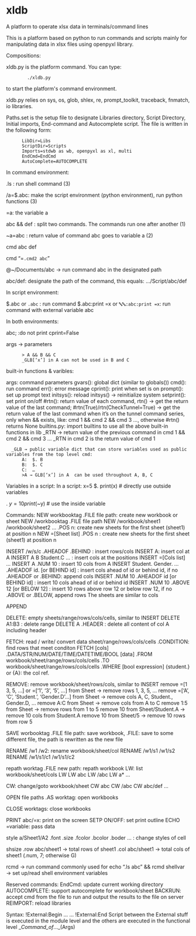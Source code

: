 # xldb
A platform to operate xlsx data in terminals/command lines

This is a platform based on python to run commands and scripts mainly for manipulating data in xlsx files using openpyxl library.

Compositions:

  xldb.py is the platform command. You can type:

            ./xldb.py

  to start the platform's command environment.

  xldb.py relies on sys, os, glob, shlex, re, prompt_toolkit, traceback, fnmatch, io libraries.
  
  Paths.set is the setup file to designate Libraries directory, Script Directory, Initial imports, End-command and Autocomplete script. The file is written in the following form:

          LibDir=Libs
          ScriptDir=Scripts
          Imports=stdwb as wb, openpyxl as xl, multi
          EndCmd=EndCmd
          AutoComplete=AUTOCOMPLETE




In command environment:

.ls : run shell command (3)

/a=$.abc: make the script environment (python environment), run python functions  (3)

=a: the variable a

abc && def : split two commands. The commands run one after another (1)

~a=abc : return value of command abc goes to variable a (2)

cmd abc def

cmd “=`.cmd2 abc`”

@~/Documents/abc -> run command abc in the designated path

abc/def: designate the path of the command, this equals: .../Script/abc/def


In script environment:

$.abc or `.abc` : run command
$.abc:print =x or `🔤🔤:abc:print =x`: run command with external variable abc


In both environments:

abc; :do not print cprint=False

args → parameters



          > A && B && C
          _GLB[‘x’] in A can not be used in B and C


built-in functions & varibles:

args: command parameters
gvars(): global dict (similar to globals())
cmd(): run command
err(): error message
cprint(): print when set is on
prompt(): set up prompt text
initsys(): reload initsys() → reinitialize system
setprint(): set print on/off
#rtn(): return value of each command, rtn() → get the return value of the last command; 
#rtn(True)/rtn(CheckTunnel=True) → get the return value of the last command when it’s on the tunnel command series, only when && exists,  like: cmd 1 && cmd 2 && cmd 3 …, otherwise #rtn() returns None
builtins.py: import builtins to use all the above built-in functions in lib
_RTN → return value of the previous command in cmd 1 && cmd 2 && cmd 3 …
                _RTN in cmd 2 is the return value of cmd 1
     
      _GLB → public variable dict that can store variables used as public variables from the top level cmd:
          A:  $. B
          B:  $. C
          C:  …
          >A → GLB[‘x’] in A  can be used throughout A, B, C

Variables in a script:
In a script:
x=5
$. print(x) # directly use outside variables

$. ~y=10
print($~y) # use the inside variable

Commands:
NEW  workbooktag .FILE file path: create new workbook or sheet
NEW /workbooktag .FILE file path
NEW /workbook/sheet1 /workbook/sheet2 … .POS n: create new sheets for the first sheet (sheet1) at position n
NEW =[Sheet list] .POS n : create new sheets for the first sheet (sheet1) at position n

INSERT /w/s/c .AHEADOF .BEHIND : insert rows/cols
INSERT A: insert col at A
INSERT A B Student.C … : insert cols at the positions
INSERT =[Cols list] ...
INSERT A .NUM 10 : insert 10 cols from A
INSERT Student. Gender. … .AHEADOF id. [or BEHIND id] : insert cols ahead of id or behind id, if no .AHEADOF or .BEHIND: append cols
INSERT .NUM 10 .AHEADOF id [or BEHIND id] : insert 10 cols ahead of id or behind id
INSERT .NUM 10 .ABOVE 12 [or BELOW 12] : insert 10 rows above row 12 or below row 12, if no .ABOVE or .BELOW, append rows
The sheets are similar to cols

APPEND

DELETE: empty sheets/range/rows/cols/cells, similar to INSERT
DELETE A1:B3 : delete range
DELETE A .HEADER : delete all content of col A including header

FETCH: read / write/ convert data  sheet/range/rows/cols/cells .CONDITION: find rows that meet conditon
     FETCH  [cols] .DATA/STR/NUM/DATE/TIME/DATETIME/BOOL [data]      .FROM   workbook/sheet/range/rows/cols/cells  .TO  workbook/sheet/range/rows/cols/cells .WHERE [bool expression] {student.} or {A}: the col ref. 
                   
REMOVE: remove workbook/sheet/rows/cols, similar to INSERT
     remove =[1 3, 5, …] or =[‘1’, ‘3’, ‘5’, …] from Sheet → remove rows 1, 3, 5, …
     remove =[‘A’,  ‘C’, ‘Student.’, ‘Gender.D’…] from Sheet  → remove cols A, C, Student., Gender.D, …
     remove A:C from Sheet → remove cols from A to C
     remove 1:5 from Sheet → remove rows from 1 to 5
     remove 10 from Sheet/Student.A → remove 10 cols from Student.A
     remove 10 from Sheet/5 → remove 10 rows from row 5


SAVE worbooktag .FILE file path: save workbook, .FILE: save to some different file, the path is rewritten as the new file

RENAME /w1 /w2: rename workbook/sheet/col
RENAME /w1/s1 /w1/s2
RENAME /w1/s1/c1 /w1/s1/c2

repath worktag .FILE new path: repath workbook
LW: list workbook/sheet/cols
LW
LW abc
LW /abc
LW a*
…


CW: change/goto workbook/sheet
CW abc
CW /abc
CW abc/def
…


OPEN file paths .AS worktag: open workbooks

CLOSE worktags: close workbooks

PRINT abc/=x: print on the screen
SETP ON/OFF: set print outline
ECHO =variable: pass data

style a/Sheet1/A2 .font .size .fcolor .bcolor .boder … : change styles of cell

shsize .row abc/sheet1 → total rows of sheet1
       .col abc/sheet1 → total cols of sheet1 (.num, 7; otherwise G)

rcmd → run command commonly used for echo “.ls abc” && rcmd
shellvar → set up/read shell environment variables

Reserved commands:
EndCmd: update current working directory
AUTOCOMPLETE: support autocomplete for workbook/sheet
BACKRUN: accept cmd from the file to run and output the results to the file on server
REIMPORT: reload libraries


Syntax:
       !External:Begin
       …
       …
       !External:End
       Script between the External stuff is executed in the module level and the others are executed in the functional level __Command_of_..._(Args)       


